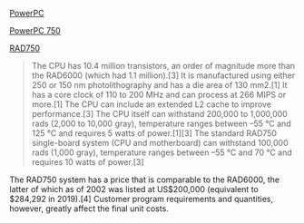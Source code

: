 [PowerPC](https://en.wikipedia.org/wiki/PowerPC)

[PowerPC 750](https://en.wikipedia.org/wiki/PowerPC_7xx#PowerPC_740/750)

[RAD750](https://en.wikipedia.org/wiki/RAD750)

> The CPU has 10.4 million transistors, an order of magnitude more than the RAD6000 (which had 1.1 million).[3] It is manufactured using either 250 or 150 nm photolithography and has a die area of 130 mm2.[1] It has a core clock of 110 to 200 MHz and can process at 266 MIPS or more.[1] The CPU can include an extended L2 cache to improve performance.[3] The CPU itself can withstand 200,000 to 1,000,000 rads (2,000 to 10,000 gray), temperature ranges between –55 °C and 125 °C and requires 5 watts of power.[1][3] The standard RAD750 single-board system (CPU and motherboard) can withstand 100,000 rads (1,000 gray), temperature ranges between –55 °C and 70 °C and requires 10 watts of power.[3]

The RAD750 system has a price that is comparable to the RAD6000, the latter of which as of 2002 was listed at US$200,000 (equivalent to $284,292 in 2019).[4] Customer program requirements and quantities, however, greatly affect the final unit costs.
